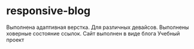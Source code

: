 # responsive-blog
Выполнена адаптивная верстка. Для различных девайсов. Выполнены ховерные состояние ссылок. Сайт выполнен в виде блога
Учебный проект

